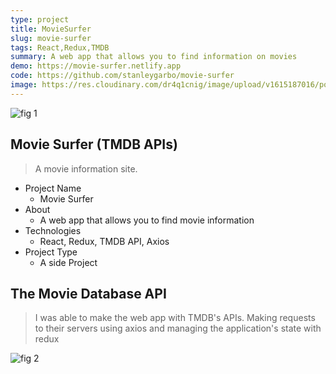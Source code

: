 ```yaml
---
type: project
title: MovieSurfer
slug: movie-surfer
tags: React,Redux,TMDB
summary: A web app that allows you to find information on movies 
demo: https://movie-surfer.netlify.app
code: https://github.com/stanleygarbo/movie-surfer
image: https://res.cloudinary.com/dr4q1cnig/image/upload/v1615187016/portfolio%20images/movie-surfer1_ef6b3p.png
---
```



<section markdown="1">

<div markdown="1" class="frame not-mobile">

![fig 1](https://res.cloudinary.com/dr4q1cnig/image/upload/v1615187016/portfolio%20images/movie-surfer1_ef6b3p.png "Title")

</div>

<div markdown="1" class="right">

# Movie Surfer (TMDB APIs)


>A movie information site.

</div>

</section>



+ Project Name
    - Movie Surfer
+ About
    - A web app that allows you to find movie information
+ Technologies
    - React, Redux, TMDB API, Axios
+ Project Type
    - A side Project



<section markdown="1">

<div markdown="1" class="left">

## The Movie Database API

>I was able to make the web app with TMDB's APIs. Making requests to their servers using axios and managing the application's state with redux

</div>

<div markdown="1" class="frame not-mobile" >

![fig 2](https://res.cloudinary.com/dr4q1cnig/image/upload/v1615187016/portfolio%20images/movie-surfer2_xkd0so.png "Title")

</div>

</section>  

  
<!-- ![fig 3](https://res.cloudinary.com/dr4q1cnig/image/upload/v1614937807/portfolio%20images/genshin-db-4_mkilws.png "Title")
![fig 4](https://res.cloudinary.com/dr4q1cnig/image/upload/v1614937808/portfolio%20images/genshin-db2_veapix.png "Title") -->
